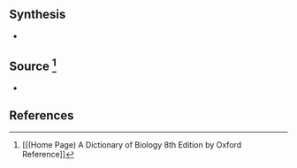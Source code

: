 ## Synthesis
- 
## Source [^1]
- 
## References

[^1]: [[(Home Page) A Dictionary of Biology 8th Edition by Oxford Reference]]